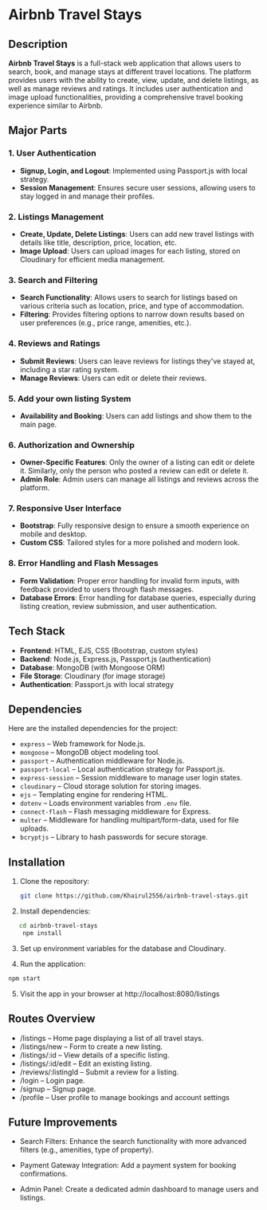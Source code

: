 # Airbnb Travel Stays

## Description
**Airbnb Travel Stays** is a full-stack web application that allows users to search, book, and manage stays at different travel locations. The platform provides users with the ability to create, view, update, and delete listings, as well as manage reviews and ratings. It includes user authentication and image upload functionalities, providing a comprehensive travel booking experience similar to Airbnb.

## Major Parts

### 1. **User Authentication**
- **Signup, Login, and Logout**: Implemented using Passport.js with local strategy.
- **Session Management**: Ensures secure user sessions, allowing users to stay logged in and manage their profiles.
  
### 2. **Listings Management**
- **Create, Update, Delete Listings**: Users can add new travel listings with details like title, description, price, location, etc.
- **Image Upload**: Users can upload images for each listing, stored on Cloudinary for efficient media management.

### 3. **Search and Filtering**
- **Search Functionality**: Allows users to search for listings based on various criteria such as location, price, and type of accommodation.
- **Filtering**: Provides filtering options to narrow down results based on user preferences (e.g., price range, amenities, etc.).

### 4. **Reviews and Ratings**
- **Submit Reviews**: Users can leave reviews for listings they've stayed at, including a star rating system.
- **Manage Reviews**: Users can edit or delete their reviews.

### 5. **Add your own listing System**
- **Availability and Booking**: Users can add listings and show them to the main page.

### 6. **Authorization and Ownership**
- **Owner-Specific Features**: Only the owner of a listing can edit or delete it. Similarly, only the person who posted a review can edit or delete it.
- **Admin Role**: Admin users can manage all listings and reviews across the platform.

### 7. **Responsive User Interface**
- **Bootstrap**: Fully responsive design to ensure a smooth experience on mobile and desktop.
- **Custom CSS**: Tailored styles for a more polished and modern look.
  
### 8. **Error Handling and Flash Messages**
- **Form Validation**: Proper error handling for invalid form inputs, with feedback provided to users through flash messages.
- **Database Errors**: Error handling for database queries, especially during listing creation, review submission, and user authentication.

## Tech Stack
- **Frontend**: HTML, EJS, CSS (Bootstrap, custom styles)
- **Backend**: Node.js, Express.js, Passport.js (authentication)
- **Database**: MongoDB (with Mongoose ORM)
- **File Storage**: Cloudinary (for image storage)
- **Authentication**: Passport.js with local strategy

## Dependencies

Here are the installed dependencies for the project:

- `express` – Web framework for Node.js.
- `mongoose` – MongoDB object modeling tool.
- `passport` – Authentication middleware for Node.js.
- `passport-local` – Local authentication strategy for Passport.js.
- `express-session` – Session middleware to manage user login states.
- `cloudinary` – Cloud storage solution for storing images.
- `ejs` – Templating engine for rendering HTML.
- `dotenv` – Loads environment variables from `.env` file.
- `connect-flash` – Flash messaging middleware for Express.
- `multer` – Middleware for handling multipart/form-data, used for file uploads.
- `bcryptjs` – Library to hash passwords for secure storage.

## Installation

1. Clone the repository:
   ```bash
   git clone https://github.com/Khairul2556/airbnb-travel-stays.git

2. Install dependencies:

```bash
   cd airbnb-travel-stays
    npm install
```

3. Set up environment variables for the database and Cloudinary.

4. Run the application:
```bash
npm start
```
5. Visit the app in your browser at http://localhost:8080/listings

## Routes Overview

- /listings – Home page displaying a list of all travel stays.
- /listings/new – Form to create a new listing.
- /listings/:id – View details of a specific listing.
- /listings/:id/edit – Edit an existing listing.
- /reviews/:listingId – Submit a review for a listing.
- /login – Login page.
- /signup – Signup page.
- /profile – User profile to manage bookings and account settings

## Future Improvements
- Search Filters: Enhance the search functionality with more advanced filters (e.g., amenities, type of property).

- Payment Gateway Integration: Add a payment system for booking confirmations.

- Admin Panel: Create a dedicated admin dashboard to manage users and listings.




